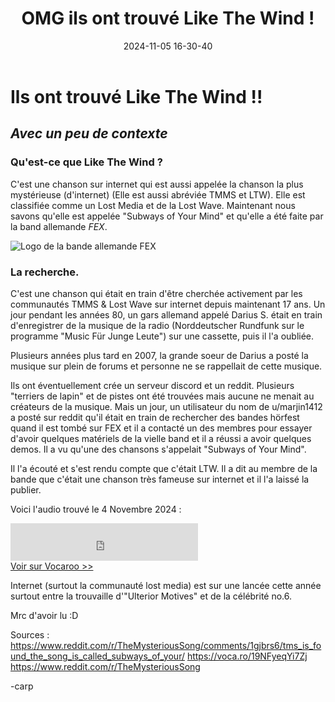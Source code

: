 ﻿---
title: OMG ils ont trouvé Like The Wind !
date: 2024-11-05 16-30-40
categories: [Lost Media, News]
tags: [Music]
comments: true
---

# Ils ont trouvé Like The Wind !!
## *Avec un peu de contexte*

### Qu'est-ce que Like The Wind ?
C'est une chanson sur internet qui est aussi appelée la chanson la plus mystérieuse (d'internet) (Elle est aussi abréviée TMMS et LTW).
Elle est classifiée comme un Lost Media et de la Lost Wave. 
Maintenant nous savons qu'elle est appelée "Subways of Your Mind" et qu'elle a été faite par la band allemande *FEX*.

![Logo de la bande allemande FEX](https://raw.githubusercontent.com/deadly-carp/deadly-carp.github.io/tree/main/docs/assets/images/FEX.png)

### La recherche.
C'est une chanson qui était en train d'être cherchée activement par les communautés TMMS & Lost Wave sur internet depuis maintenant 17 ans.
Un jour pendant les années 80, un gars allemand appelé Darius S. était en train d'enregistrer de la musique de la radio (Norddeutscher Rundfunk sur le programme "Music Für Junge Leute") sur une cassette, puis il l'a oubliée.

Plusieurs années plus tard en 2007, la grande soeur de Darius a posté la musique sur plein de forums et personne ne se rappellait de cette musique.

Ils ont éventuellement crée un serveur discord et un reddit. Plusieurs "terriers de lapin" et de pistes ont été trouvées mais aucune ne menait au créateurs de la musique.
Mais un jour, un utilisateur du nom de u/marjin1412 a posté sur reddit qu'il était en train de rechercher des bandes hörfest quand il est tombé sur FEX et il a contacté un des membres pour essayer d'avoir quelques matériels de la vielle band et il a réussi a avoir quelques demos.
Il a vu qu'une des chansons s'appelait "Subways of Your Mind".

Il l'a écouté et s'est rendu compte que c'était LTW. Il a dit au membre de la bande que c'était une chanson très fameuse sur internet et il l'a laissé la publier. 


Voici l'audio trouvé le 4 Novembre 2024 :
<div><iframe width="300" height="60" src="https://vocaroo.com/embed/19NFyeqYi7Zj?autoplay=0" frameborder="0" allow="autoplay"></iframe><br><a href="https://voca.ro/19NFyeqYi7Zj" title="Enregistreur vocal Vocaroo" target="_blank">Voir sur Vocaroo &gt;&gt;</a></div>


Internet (surtout la communauté lost media) est sur une lancée cette année surtout entre la trouvaille d'"Ulterior Motives" et de la célébrité no.6.

Mrc d'avoir lu :D

Sources :
https://www.reddit.com/r/TheMysteriousSong/comments/1gjbrs6/tms_is_found_the_song_is_called_subways_of_your/
https://voca.ro/19NFyeqYi7Zj
https://www.reddit.com/r/TheMysteriousSong

-carp

<script src="https://giscus.app/client.js"
        data-repo="deadly-carp/deadly-carp.github.io"
        data-repo-id="R_kgDOLwc5Vg"
        data-category="General"
        data-category-id="DIC_kwDOLwc5Vs4Cj1TZ"
        data-mapping="pathname"
        data-strict="0"
        data-reactions-enabled="1"
        data-emit-metadata="0"
        data-input-position="bottom"
        data-theme="preferred_color_scheme"
        data-lang="fr"
        crossorigin="anonymous"
        async>
</script>
